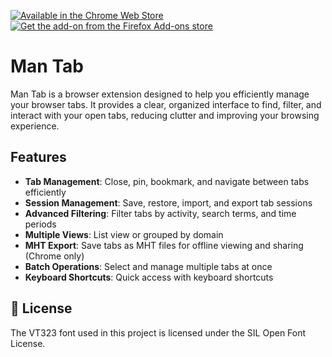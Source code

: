 <a href="https://chromewebstore.google.com/detail/man-tab/kblpjoppmghjjcbdnnffdmciipdcbgfo" title="Available in the Chrome Web Store"><img src="https://github.com/user-attachments/assets/53689556-fdda-4759-a40a-937d3645497c" alt="Available in the Chrome Web Store"></a>&nbsp;&nbsp;&nbsp;<a href="https://addons.mozilla.org/en-US/firefox/addon/man-tab" title="Get the add-on from the Firefox Add-ons store"><img src="https://github.com/user-attachments/assets/2020cb22-965f-4294-93bb-9624b3fdf476" alt="Get the add-on from the Firefox Add-ons store"></a>

# Man Tab

Man Tab is a browser extension designed to help you efficiently manage your browser tabs. It provides a clear, organized interface to find, filter, and interact with your open tabs, reducing clutter and improving your browsing experience.

## Features

- **Tab Management**: Close, pin, bookmark, and navigate between tabs efficiently
- **Session Management**: Save, restore, import, and export tab sessions
- **Advanced Filtering**: Filter tabs by activity, search terms, and time periods
- **Multiple Views**: List view or grouped by domain
- **MHT Export**: Save tabs as MHT files for offline viewing and sharing (Chrome only)
- **Batch Operations**: Select and manage multiple tabs at once
- **Keyboard Shortcuts**: Quick access with keyboard shortcuts

## 📄 License
The VT323 font used in this project is licensed under the SIL Open Font License.
